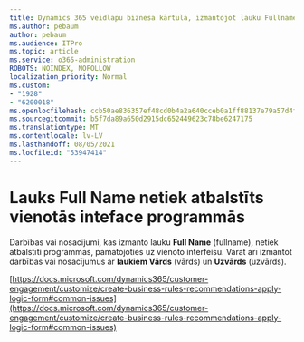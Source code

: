 ```yaml
---
title: Dynamics 365 veidlapu biznesa kārtula, izmantojot lauku Fullname, kas nav firing
ms.author: pebaum
author: pebaum
ms.audience: ITPro
ms.topic: article
ms.service: o365-administration
ROBOTS: NOINDEX, NOFOLLOW
localization_priority: Normal
ms.custom:
- "1928"
- "6200018"
ms.openlocfilehash: ccb50ae836357ef48cd0b4a2a640cceb0a1ff88137e79a57d4fcd9027994ce45
ms.sourcegitcommit: b5f7da89a650d2915dc652449623c78be6247175
ms.translationtype: MT
ms.contentlocale: lv-LV
ms.lasthandoff: 08/05/2021
ms.locfileid: "53947414"
---
```

# <a name="full-name-field-not-supported-with-unified-inteface-apps"></a>Lauks Full Name netiek atbalstīts vienotās inteface programmās

Darbības vai nosacījumi, kas izmanto lauku **Full Name** (fullname), netiek atbalstīti programmās, pamatojoties uz vienoto interfeisu. Varat arī izmantot darbības vai nosacījumus ar **laukiem Vārds** (vārds) un **Uzvārds** (uzvārds).

[https://docs.microsoft.com/dynamics365/customer-engagement/customize/create-business-rules-recommendations-apply-logic-form#common-issues](https://docs.microsoft.com/dynamics365/customer-engagement/customize/create-business-rules-recommendations-apply-logic-form#common-issues)
